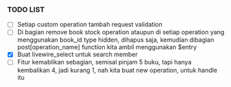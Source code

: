 ### TODO LIST
- [ ] Setiap custom operation tambah request validation
- [ ] Di bagian remove book stock operation ataupun di setiap operation yang menggunakan book_id type hidden, dihapus saja, kemudian dibagian post[operation_name] function kita ambil menggunakan $entry
- [x] Buat livewire_select untuk search member
- [ ] Fitur kemablikan sebagian, semisal pinjam 5 buku, tapi hanya kembalikan 4, jadi kurang 1, nah kita buat new operation, untuk handle itu